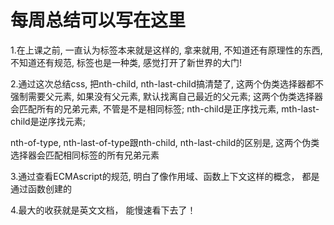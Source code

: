 # 每周总结可以写在这里
1.在上课之前, 一直认为标签本来就是这样的,  拿来就用, 不知道还有原理性的东西, 不知道还有规范, 标签也是一种类, 感觉打开了新世界的大门!

2.通过这次总结css, 把nth-child, nth-last-child搞清楚了, 这两个伪类选择器都不强制需要父元素, 如果没有父元素, 默认找离自己最近的父元素; 这两个伪类选择器会匹配所有的兄弟元素, 不管是不是相同标签; nth-child是正序找元素, mth-last-child是逆序找元素;

   nth-of-type, nth-last-of-type跟nth-child, nth-last-child的区别是, 这两个伪类选择器会匹配相同标签的所有兄弟元素

3.通过查看ECMAscript的规范, 明白了像作用域、函数上下文这样的概念， 都是通过函数创建的

4.最大的收获就是英文文档， 能慢速看下去了！